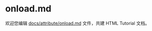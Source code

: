 onload.md
===

欢迎您编辑 <a target="__blank" href="https://github.com/jaywcjlove/html-tutorial/blob/main/docs/attribute/onload.md">docs/attribute/onload.md</a> 文件，共建 HTML Tutorial 文档。